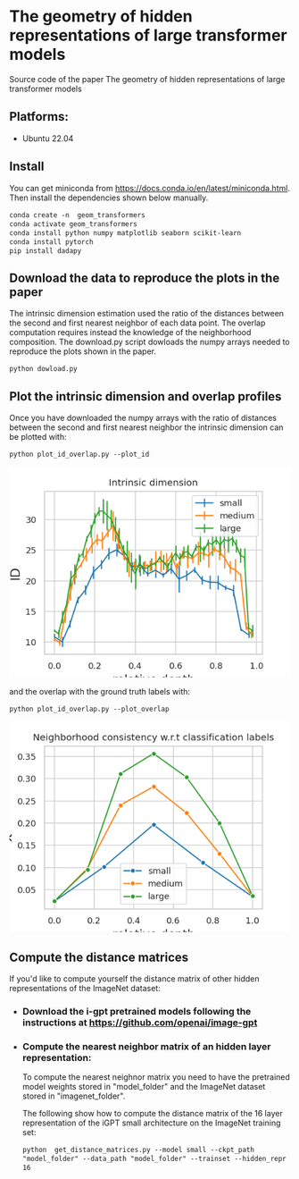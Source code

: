 # The geometry of hidden representations of large transformer models

Source code of the paper  The geometry of hidden representations of large transformer models


## Platforms:
- Ubuntu 22.04

## Install

You can get miniconda from https://docs.conda.io/en/latest/miniconda.html. Then install the dependencies shown below manually.

```
conda create -n  geom_transformers                            
conda activate geom_transformers
conda install python numpy matplotlib seaborn scikit-learn
conda install pytorch    
pip install dadapy     
```

## Download the data to reproduce the plots in the paper
The intrinsic dimension estimation used the ratio of the distances between the second and first nearest neighbor of each data point. The overlap computation requires instead the knowledge of the neighborhood composition. The download.py script dowloads the numpy arrays needed to reproduce the plots shown in the paper.

```
python dowload.py
```

## Plot the intrinsic dimension and overlap profiles

Once you have downloaded the numpy arrays with the ratio of distances between the second and first nearest neighbor the intrinsic dimension can be plotted with:

```
python plot_id_overlap.py --plot_id
```
![Alt text](results/intrinsic_dimension.png)


and the overlap with the ground truth labels with:

```
python plot_id_overlap.py --plot_overlap
```
![Alt text](results/overlap_ground_truth.png)


## Compute the distance matrices 

If you'd like to compute yourself the distance matrix of other hidden representations of the ImageNet dataset:

* ### Download the i-gpt pretrained models following the instructions at https://github.com/openai/image-gpt 


 * ### Compute the nearest neighbor matrix of an hidden layer representation:

    To compute the nearest neighnor matrix you need to have the pretrained model weights stored in "model_folder" and the ImageNet dataset stored in "imagenet_folder". 

    The following show how to compute the distance matrix of the 16 layer representation of the iGPT small architecture on the ImageNet training set:

    ```
    python  get_distance_matrices.py --model small --ckpt_path "model_folder" --data_path "model_folder" --trainset --hidden_repr 16
    ```









